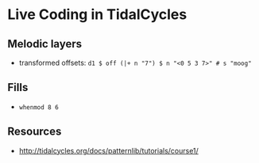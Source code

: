 # Live Coding in TidalCycles

## Melodic layers
- transformed offsets: `d1 $ off (|+ n "7") $ n "<0 5 3 7>" # s "moog"`

## Fills
- `whenmod 8 6`

## Resources
- http://tidalcycles.org/docs/patternlib/tutorials/course1/
